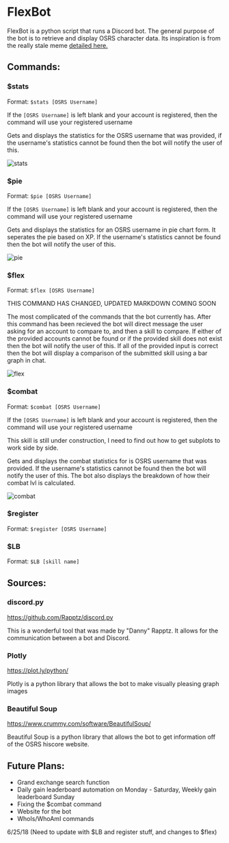 # FlexBot
FlexBot is a python script that runs a Discord bot. The general purpose of the bot is to retrieve and display OSRS character data. Its inspiration is from the really stale meme [detailed here.][stale]

[stale]:http://knowyourmeme.com/memes/u-ever-flex-on-niggas
## Commands:
### $stats
Format: `$stats [OSRS Username]`

If the `[OSRS Username]` is left blank and your account is registered, then the command will use your registered username

Gets and displays the statistics for the OSRS username that was provided, if the username's statistics cannot be found then the bot will notify the user of this.

![stats](https://i.imgur.com/WxwJOrx.png)
### $pie
Format: `$pie [OSRS Username]`

If the `[OSRS Username]` is left blank and your account is registered, then the command will use your registered username

Gets and displays the statistics for an OSRS username in pie chart form. It seperates the pie based on XP. If the username's statistics cannot be found then the bot will notify the user of this.

![pie](https://i.imgur.com/pUfDwct.png)
### $flex
Format: `$flex [OSRS Username]`

THIS COMMAND HAS CHANGED, UPDATED MARKDOWN COMING SOON

The most complicated of the commands that the bot currently has. After this command has been recieved the bot will direct message the user asking for an account to compare to, and then a skill to compare. If either of the provided accounts cannot be found or if the provided skill does not exist then the bot will notify the user of this. If all of the provided input is correct then the bot will display a comparison of the submitted skill using a bar graph in chat.

![flex](https://i.imgur.com/Q4hgEcI.png)
### $combat
Format: `$combat [OSRS Username]`

If the `[OSRS Username]` is left blank and your account is registered, then the command will use your registered username

This skill is still under construction, I need to find out how to get subplots to work side by side.

Gets and displays the combat statistics for is OSRS username that was provided. If the username's statistics cannot be found then the bot will notify the user of this. The bot also displays the breakdown of how their combat lvl is calculated.

![combat](https://i.imgur.com/0P69m20.png)
### $register
Format: `$register [OSRS Username]`

### $LB
Format: `$LB [skill name]`

## Sources:
### discord.py
https://github.com/Rapptz/discord.py

This is a wonderful tool that was made by "Danny" Rapptz. It allows for the communication between a bot and Discord.
### Plotly
https://plot.ly/python/

Plotly is a python library that allows the bot to make visually pleasing graph images
### Beautiful Soup
https://www.crummy.com/software/BeautifulSoup/

Beautiful Soup is a python library that allows the bot to get information off of the OSRS hiscore website.

## Future Plans:
- Grand exchange search function
- Daily gain leaderboard automation on Monday - Saturday, Weekly gain leaderboard Sunday
- Fixing the $combat command
- Website for the bot
- WhoIs/WhoAmI commands

6/25/18 (Need to update with $LB and register stuff, and changes to $flex)